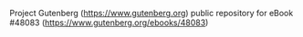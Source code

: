Project Gutenberg (https://www.gutenberg.org) public repository for eBook #48083 (https://www.gutenberg.org/ebooks/48083)
